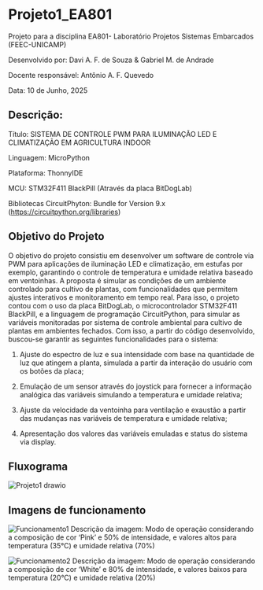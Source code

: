 # Projeto1_EA801

Projeto para a disciplina EA801- Laboratório Projetos Sistemas Embarcados (FEEC-UNICAMP)

Desenvolvido por: Davi A. F. de Souza & Gabriel M. de Andrade

Docente responsável: Antônio A. F. Quevedo

Data: 10 de Junho, 2025

## Descrição:
Título: SISTEMA DE CONTROLE PWM PARA ILUMINAÇÃO LED E CLIMATIZAÇÃO EM AGRICULTURA INDOOR

Linguagem: MicroPython

Plataforma: ThonnyIDE

MCU: STM32F411 BlackPill (Através da placa BitDogLab)

Bibliotecas CircuitPhyton: Bundle for Version 9.x (https://circuitpython.org/libraries)
	
## Objetivo do Projeto

O objetivo do projeto consistiu em desenvolver um software de controle via PWM para aplicações de iluminação LED e climatização, em estufas por exemplo, garantindo o controle de temperatura e umidade relativa baseado em ventoinhas. A proposta é simular as condições de um ambiente controlado para cultivo de plantas, com funcionalidades que permitem ajustes interativos e monitoramento em tempo real. Para isso, o projeto contou com o uso da placa BitDogLab, o microcontrolador STM32F411 BlackPill, e a linguagem de programação CircuitPython, para simular as variáveis monitoradas por sistema de controle ambiental para cultivo de plantas em ambientes fechados. Com isso, a partir do código desenvolvido, buscou-se garantir as seguintes funcionalidades para o sistema:

1. Ajuste do espectro de luz e sua intensidade com base na quantidade de luz que atingem a planta, simulada a partir da interação do usuário com os botões da placa;

2. Emulação de um sensor através do joystick para fornecer a informação analógica das variáveis simulando a temperatura e umidade relativa; 

3. Ajuste da velocidade da ventoinha para ventilação e exaustão a partir das mudanças nas variáveis de temperatura e umidade relativa;

4. Apresentação dos valores das variáveis emuladas e status do sistema via display.

## Fluxograma
![Projeto1 drawio](https://github.com/user-attachments/assets/f2d066cd-41b6-40d8-b31a-3d0792a9bffc)


## Imagens de funcionamento
![Funcionamento1](https://github.com/user-attachments/assets/c61cb7af-63d3-4fbc-85e1-b9fc9b077951)
Descrição da imagem: Modo de operação considerando a composição de cor ‘Pink’ e 50% de intensidade, e valores altos para temperatura (35°C) e umidade relativa (70%)

![Funcionamento2](https://github.com/user-attachments/assets/3b9c7e94-c395-40a3-8a03-2aa8ddf89331)
Descrição da imagem: Modo de operação considerando a composição de cor ‘White’ e 80% de intensidade, e valores baixos para temperatura (20°C) e umidade relativa (20%)


